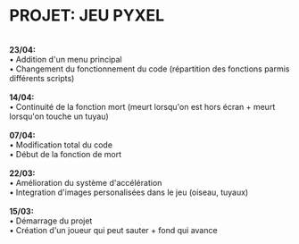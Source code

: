 # PROJET: JEU PYXEL
<br><b>23/04:</b>
<br>• Addition d'un menu principal
<br>• Changement du fonctionnement du code (répartition des fonctions parmis différents scripts)
<br>
<br><b>14/04:</b>
<br>• Continuité de la fonction mort (meurt lorsqu'on est hors écran + meurt lorsqu'on touche un tuyau)
<br>
<br><b>07/04:</b>
<br>• Modification total du code
<br>• Début de la fonction de mort
<br>
<br><b>22/03:</b>
<br>• Amélioration du système d'accélération
<br>• Integration d'images personalisées dans le jeu (oiseau, tuyaux)
<br>
<br><b>15/03:</b>
<br>• Démarrage du projet
<br>• Création d'un joueur qui peut sauter + fond qui avance
